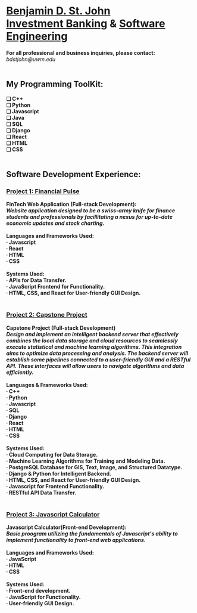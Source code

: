 <h1><a href="https://github.com/sanctusjack">Benjamin D. St. John<br></a>
<a href="https://uwm.joinhandshake.com/stu/users/50904620">Investment Banking</a> & <a href="https://www.linkedin.com/in/benjamin-d-st-john-353a85278/">Software Engineering</a></h1>
<p1><b>For all professional and business inquiries, please contact:</b><i> bdstjohn@uwm.edu</i></p1>
<br>
<br>
<h2>My Programming ToolKit:</h2><b>
    ❏ C++ <br>
    ❏ Python <br>
    ❏ Javascript <br>
    ❏ Java  <br>
    ❏ SQL <br>
    ❏ Django <br>
    ❏ React <br>
    ❏ HTML <br> 
    ❏ CSS
<br>
<br>
<h2>Software Development Experience:</h2>
<h3><a href="https://github.com/sanctusjack/Project-1-Financial-Pulse">Project 1: Financial Pulse</h3></a>
<b>FinTech Web Application (Full-stack Development):</b> <br>
<i>Website application designed to be a swiss-army knife for finance students and professionals by facillitating a nexus for up-to-date economic updates and stock charting.</i>
<br>
<br>
<b>Languages and Frameworks Used:</b> <br>
  ∙ Javascript <br>
  ∙ React <br>
  ∙ HTML <br>
  ∙ CSS
  <br>
  <br>
  <b>Systems Used:</b> <br>
    ∙ APIs for Data Transfer. <br>
    ∙ JavaScript Frontend for Functionality. <br>
    ∙ HTML, CSS, and React for User-friendly GUI Design. 
<br>
<br>
<h3><a  href="https://github.com/sanctusjack/Project-2-Algo-Data-ML">Project 2: Capstone Project    </a></h3>
<b>Capstone Project (Full-stack Development)</b> <br>
 <i>Design and implement an intelligent backend server that effectively combines the local data storage and cloud resources to seamlessly execute statistical and machine learning algorithms. This integration aims to optimize data processing and analysis. The backend server will establish some pipelines connected to a user-friendly GUI and a RESTful API. These interfaces will allow users to navigate algorithms and data efficiently.</i>
 <br>
 <br>
 <b>Languages & Frameworks Used:</b> <br>
  ∙ C++ <br>
  ∙ Python <br>
  ∙ Javascript <br>
  ∙ SQL <br>
  ∙ Django <br>
  ∙ React <br>
  ∙ HTML <br>
  ∙ CSS 
  <br>
  <br>
  <b>Systems Used:</b> <br>
    ∙ Cloud Computing for Data Storage. <br>
    ∙ Machine Learning Algorithms for Training and Modeling Data. <br>
    ∙ PostgreSQL Database for GIS, Text, Image, and Structured Datatype. <br>
    ∙ Django & Python for Intelligent Backend. <br>
    ∙ HTML, CSS, and React for User-friendly GUI Design. <br>
    ∙ Javascript for Frontend Functionality. <br>
    ∙ RESTful API Data Transfer.
<br>
<br>
<h3><a href="https://github.com/sanctusjack/Project-3-Javascript-Calculator">Project 3: Javascript Calculator</h3></a>
<b>Javascript Calculator(Front-end Development):</b> <br>
<i>Basic proogram utilizing the fundamentals of Javascript's ability to implement functionality to front-end web applications.</i>
<br>
<br>
<b>Languages and Frameworks Used:</b> <br>
  ∙ JavaScript <br>
  ∙ HTML <br>
  ∙ CSS
  <br>
  <br>
  <b>Systems Used:</b> <br>
    ∙ Front-end development. <br>
    ∙ JavaScript for Functionality. <br>
    ∙ User-friendly GUI Design. 
<br>
<br>
